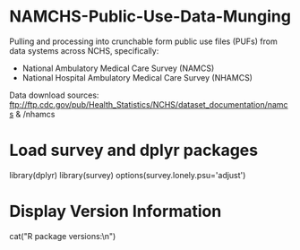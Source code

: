 # NAMCHS-Public-Use-Data-Munging

Pulling and processing into crunchable form public use files (PUFs) from data systems across NCHS, specifically:
* National Ambulatory Medical Care Survey (NAMCS)
* National Hospital Ambulatory Medical Care Survey (NHAMCS)

Data download sources: ftp://ftp.cdc.gov/pub/Health_Statistics/NCHS/dataset_documentation/namcs & /nhamcs

# Load survey and dplyr packages
library(dplyr)
library(survey)
options(survey.lonely.psu='adjust')

# Display Version Information
cat("R package versions:\n")
